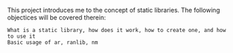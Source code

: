 This project introduces me to the concept of static libraries.
The following objectices will be covered therein:
~~~~
What is a static library, how does it work, how to create one, and how to use it
Basic usage of ar, ranlib, nm
~~~~
